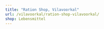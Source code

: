 ```yaml
---
title: "Ration Shop, Vilavoorkal"
url: /vilavoorkal/ration-shop-vilavoorkal/
shop: Lebensmittel
---
```

